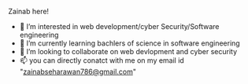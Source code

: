 Zainab here!
- 👀 I’m interested in web development/cyber Security/Software engineering
- 🌱 I’m currently learning bachlers of science in software engineering
- 💞️ I’m looking to collaborate on web devlopment and cyber security
- 📫 you can directly conatct with me on my email id "zainabseharawan786@gmail.com"

<!---
zainabsehar001/zainabsehar001 is a ✨ special ✨ repository because its `README.md` (this file) appears on your GitHub profile.
You can click the Preview link to take a look at your changes.
--->
